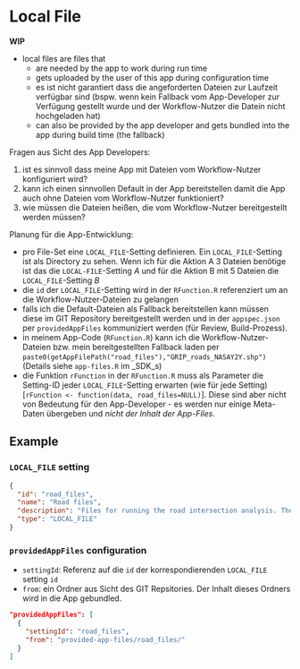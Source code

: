 # Local File

**WIP**

- local files are files that
    - are needed by the app to work during run time
    - gets uploaded by the user of this app during configuration time
    - es ist nicht garantiert dass die angeforderten Dateien zur Laufzeit verfügbar sind (bspw. wenn kein Fallback vom App-Developer zur Verfügung gestellt wurde und der Workflow-Nutzer die Datein nicht hochgeladen hat)
    - can also be provided by the app developer and gets bundled into the app during build time (the fallback)

Fragen aus Sicht des App Developers:

1. ist es sinnvoll dass meine App mit Dateien vom Workflow-Nutzer konfiguriert wird?
1. kann ich einen sinnvollen Default in der App bereitstellen damit die App auch ohne Dateien vom Workflow-Nutzer funktioniert?
1. wie müssen die Dateien heißen, die vom Workflow-Nutzer bereitgestellt werden müssen?

Planung für die App-Entwicklung:

- pro File-Set eine `LOCAL_FILE`-Setting definieren. Ein `LOCAL_FILE`-Setting ist als Directory zu sehen. Wenn ich für die Aktion A 3 Dateien benötige ist das die `LOCAL-FILE`-Setting _A_ und für die Aktion B mit 5 Dateien die `LOCAL_FILE`-Setting _B_
- die `id` der `LOCAL_FILE`-Setting wird in der `RFunction.R` referenziert um an die Workflow-Nutzer-Dateien zu gelangen
- falls ich die Default-Dateien als Fallback bereitstellen kann müssen diese im GIT Repository bereitgestellt werden und in der `appspec.json` per `providedAppFiles` kommuniziert werden (für Review, Build-Prozess).
- in meinem App-Code (`RFunction.R`) kann ich die Workflow-Nutzer-Dateien bzw. mein bereitgestellten Fallback laden per `paste0(getAppFilePath("road_files"),"GRIP_roads_NASAY2Y.shp")` (Details siehe `app-files.R` im _SDK_s)
- die Funktion `rFunction` in der `RFunction.R` muss als Parameter die Setting-ID jeder `LOCAL_FILE`-Setting erwarten (wie für jede Setting) [`rFunction <- function(data, road_files=NULL)`]. Diese sind aber nicht von Bedeutung für den App-Developer - es werden nur einige Meta-Daten übergeben und *nicht der Inhalt der App-Files*.

## Example

### `LOCAL_FILE` setting

```json
{
  "id": "road_files",
  "name": "Road files",
  "description": "Files for running the road intersection analysis. The app expects: 1. `GRIP_roads_NASAY2Y.cpg`, 2. `GRIP_roads_NASAY2Y.dbf`, 3. `GRIP_roads_NASAY2Y.prj`, 4. `GRIP_roads_NASAY2Y.shp`, 5. `GRIP_roads_NASAY2Y.shx`",
  "type": "LOCAL_FILE"
}
```

### `providedAppFiles` configuration


- `settingId`: Referenz auf die `id` der korrespondierenden `LOCAL_FILE` setting `id`
- `from`: ein Ordner aus Sicht des GIT Repsitories. Der Inhalt dieses Ordners wird in die App gebundled.

```json
"providedAppFiles": [
  {
    "settingId": "road_files",
    "from": "provided-app-files/road_files/"
  }
]
```
